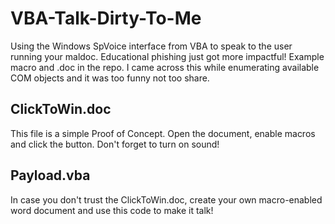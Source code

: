 # VBA-Talk-Dirty-To-Me
Using the Windows SpVoice interface from VBA to speak to the user running your maldoc. Educational phishing just got more impactful! Example macro and .doc in the repo. I came across this while enumerating available COM objects and it was too funny not too share.


## ClickToWin.doc
This file is a simple Proof of Concept. Open the document, enable macros and click the button. Don't forget to turn on sound!

## Payload.vba
In case you don't trust the ClickToWin.doc, create your own macro-enabled word document and use this code to make it talk!
